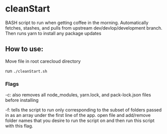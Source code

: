 # cleanStart

BASH script to run when getting coffee in the morning. Automatically fetches, stashes, and pulls from upstream dev/devlop/development branch. Then runs yarn to install any package updates


## How to use:

Move file in root carecloud directory

run `./cleanStart.sh`

### Flags

-c: also removes all node_modules, yarn.lock, and pack-lock.json files before installing

-f: tells the script to run only corresponding to the subset of folders passed in as an array under the first line of the app. open file and add/remove folder names that you desire to run the script on and then run this script with this flag.


